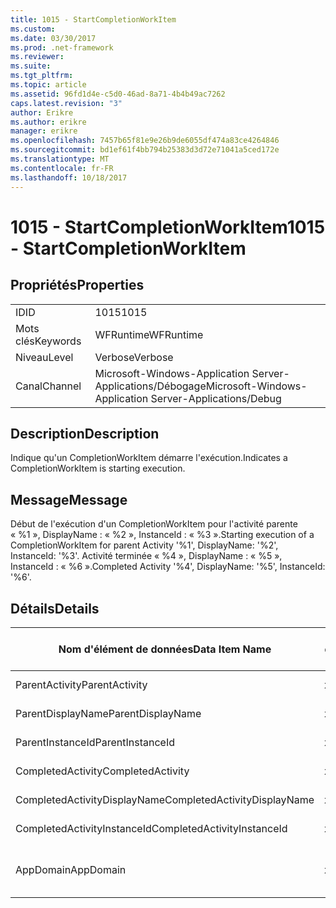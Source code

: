 ```yaml
---
title: 1015 - StartCompletionWorkItem
ms.custom: 
ms.date: 03/30/2017
ms.prod: .net-framework
ms.reviewer: 
ms.suite: 
ms.tgt_pltfrm: 
ms.topic: article
ms.assetid: 96fd1d4e-c5d0-46ad-8a71-4b4b49ac7262
caps.latest.revision: "3"
author: Erikre
ms.author: erikre
manager: erikre
ms.openlocfilehash: 7457b65f81e9e26b9de6055df474a83ce4264846
ms.sourcegitcommit: bd1ef61f4bb794b25383d3d72e71041a5ced172e
ms.translationtype: MT
ms.contentlocale: fr-FR
ms.lasthandoff: 10/18/2017
---
```

# <a name="1015---startcompletionworkitem"></a><span data-ttu-id="1aecf-102">1015 - StartCompletionWorkItem</span><span class="sxs-lookup"><span data-stu-id="1aecf-102">1015 - StartCompletionWorkItem</span></span>
## <a name="properties"></a><span data-ttu-id="1aecf-103">Propriétés</span><span class="sxs-lookup"><span data-stu-id="1aecf-103">Properties</span></span>  
  
|||  
|-|-|  
|<span data-ttu-id="1aecf-104">ID</span><span class="sxs-lookup"><span data-stu-id="1aecf-104">ID</span></span>|<span data-ttu-id="1aecf-105">1015</span><span class="sxs-lookup"><span data-stu-id="1aecf-105">1015</span></span>|  
|<span data-ttu-id="1aecf-106">Mots clés</span><span class="sxs-lookup"><span data-stu-id="1aecf-106">Keywords</span></span>|<span data-ttu-id="1aecf-107">WFRuntime</span><span class="sxs-lookup"><span data-stu-id="1aecf-107">WFRuntime</span></span>|  
|<span data-ttu-id="1aecf-108">Niveau</span><span class="sxs-lookup"><span data-stu-id="1aecf-108">Level</span></span>|<span data-ttu-id="1aecf-109">Verbose</span><span class="sxs-lookup"><span data-stu-id="1aecf-109">Verbose</span></span>|  
|<span data-ttu-id="1aecf-110">Canal</span><span class="sxs-lookup"><span data-stu-id="1aecf-110">Channel</span></span>|<span data-ttu-id="1aecf-111">Microsoft-Windows-Application Server-Applications/Débogage</span><span class="sxs-lookup"><span data-stu-id="1aecf-111">Microsoft-Windows-Application Server-Applications/Debug</span></span>|  
  
## <a name="description"></a><span data-ttu-id="1aecf-112">Description</span><span class="sxs-lookup"><span data-stu-id="1aecf-112">Description</span></span>  
 <span data-ttu-id="1aecf-113">Indique qu'un CompletionWorkItem démarre l'exécution.</span><span class="sxs-lookup"><span data-stu-id="1aecf-113">Indicates a CompletionWorkItem is starting execution.</span></span>  
  
## <a name="message"></a><span data-ttu-id="1aecf-114">Message</span><span class="sxs-lookup"><span data-stu-id="1aecf-114">Message</span></span>  
 <span data-ttu-id="1aecf-115">Début de l'exécution d'un CompletionWorkItem pour l'activité parente « %1 », DisplayName : « %2 », InstanceId : « %3 ».</span><span class="sxs-lookup"><span data-stu-id="1aecf-115">Starting execution of a CompletionWorkItem for parent Activity '%1', DisplayName: '%2', InstanceId: '%3'.</span></span> <span data-ttu-id="1aecf-116">Activité terminée « %4 », DisplayName : « %5 », InstanceId : « %6 ».</span><span class="sxs-lookup"><span data-stu-id="1aecf-116">Completed Activity '%4', DisplayName: '%5', InstanceId: '%6'.</span></span>  
  
## <a name="details"></a><span data-ttu-id="1aecf-117">Détails</span><span class="sxs-lookup"><span data-stu-id="1aecf-117">Details</span></span>  
  
|<span data-ttu-id="1aecf-118">Nom d'élément de données</span><span class="sxs-lookup"><span data-stu-id="1aecf-118">Data Item Name</span></span>|<span data-ttu-id="1aecf-119">Type d'élément de données</span><span class="sxs-lookup"><span data-stu-id="1aecf-119">Data Item Type</span></span>|<span data-ttu-id="1aecf-120">Description</span><span class="sxs-lookup"><span data-stu-id="1aecf-120">Description</span></span>|  
|--------------------|--------------------|-----------------|  
|<span data-ttu-id="1aecf-121">ParentActivity</span><span class="sxs-lookup"><span data-stu-id="1aecf-121">ParentActivity</span></span>|<span data-ttu-id="1aecf-122">xs:string</span><span class="sxs-lookup"><span data-stu-id="1aecf-122">xs:string</span></span>|<span data-ttu-id="1aecf-123">Nom de type de l'activité parente.</span><span class="sxs-lookup"><span data-stu-id="1aecf-123">The type name of the parent activity.</span></span>|  
|<span data-ttu-id="1aecf-124">ParentDisplayName</span><span class="sxs-lookup"><span data-stu-id="1aecf-124">ParentDisplayName</span></span>|<span data-ttu-id="1aecf-125">xs:string</span><span class="sxs-lookup"><span data-stu-id="1aecf-125">xs:string</span></span>|<span data-ttu-id="1aecf-126">Nom complet de l'activité parente.</span><span class="sxs-lookup"><span data-stu-id="1aecf-126">The display name of the parent activity.</span></span>|  
|<span data-ttu-id="1aecf-127">ParentInstanceId</span><span class="sxs-lookup"><span data-stu-id="1aecf-127">ParentInstanceId</span></span>|<span data-ttu-id="1aecf-128">xs:string</span><span class="sxs-lookup"><span data-stu-id="1aecf-128">xs:string</span></span>|<span data-ttu-id="1aecf-129">ID d'instance de l'activité parente.</span><span class="sxs-lookup"><span data-stu-id="1aecf-129">The instance id of the parent activity.</span></span>|  
|<span data-ttu-id="1aecf-130">CompletedActivity</span><span class="sxs-lookup"><span data-stu-id="1aecf-130">CompletedActivity</span></span>|<span data-ttu-id="1aecf-131">xs:string</span><span class="sxs-lookup"><span data-stu-id="1aecf-131">xs:string</span></span>|<span data-ttu-id="1aecf-132">Nom de type de l'activité achevée.</span><span class="sxs-lookup"><span data-stu-id="1aecf-132">The type name of the completed activity.</span></span>|  
|<span data-ttu-id="1aecf-133">CompletedActivityDisplayName</span><span class="sxs-lookup"><span data-stu-id="1aecf-133">CompletedActivityDisplayName</span></span>|<span data-ttu-id="1aecf-134">xs:string</span><span class="sxs-lookup"><span data-stu-id="1aecf-134">xs:string</span></span>|<span data-ttu-id="1aecf-135">Nom complet de l'activité achevée.</span><span class="sxs-lookup"><span data-stu-id="1aecf-135">The display name of the completed activity.</span></span>|  
|<span data-ttu-id="1aecf-136">CompletedActivityInstanceId</span><span class="sxs-lookup"><span data-stu-id="1aecf-136">CompletedActivityInstanceId</span></span>|<span data-ttu-id="1aecf-137">xs:string</span><span class="sxs-lookup"><span data-stu-id="1aecf-137">xs:string</span></span>|<span data-ttu-id="1aecf-138">ID d'instance de l'activité achevée.</span><span class="sxs-lookup"><span data-stu-id="1aecf-138">The instance id of the completed activity.</span></span>|  
|<span data-ttu-id="1aecf-139">AppDomain</span><span class="sxs-lookup"><span data-stu-id="1aecf-139">AppDomain</span></span>|<span data-ttu-id="1aecf-140">xs:string</span><span class="sxs-lookup"><span data-stu-id="1aecf-140">xs:string</span></span>|<span data-ttu-id="1aecf-141">Chaîne retournée par AppDomain.CurrentDomain.FriendlyName.</span><span class="sxs-lookup"><span data-stu-id="1aecf-141">The string returned by AppDomain.CurrentDomain.FriendlyName.</span></span>|
